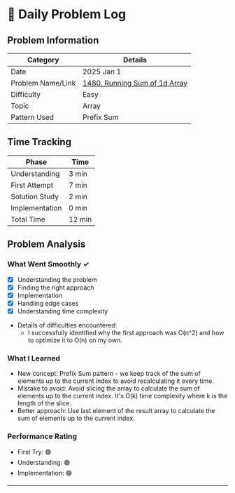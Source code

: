 # 📝 Daily Problem Log

## Problem Information
| Category          | Details                                                                                             |
|-------------------|-----------------------------------------------------------------------------------------------------|
| Date              | 2025 Jan 1                                                                                          |
| Problem Name/Link | [1480. Running Sum of 1d Array](https://leetcode.com/problems/running-sum-of-1d-array/description/) |
| Difficulty        | Easy                                                                                                |
| Topic             | Array                                                                                               |
| Pattern Used      | Prefix Sum                                                                                          |

## Time Tracking
| Phase          | Time   |
|----------------|--------|
| Understanding  | 3 min  |
| First Attempt  | 7 min  |
| Solution Study | 2 min  |
| Implementation | 0 min  |
| Total Time     | 12 min |

## Problem Analysis
### What Went Smoothly ✓
- [x] Understanding the problem
- [x] Finding the right approach
- [x] Implementation
- [x] Handling edge cases
- [x] Understanding time complexity
- Details of difficulties encountered:
  - I successfully identified why the first approach was O(n^2) and how to optimize it to O(n) on my own.

### What I Learned
- New concept: Prefix Sum pattern - we keep track of the sum of elements up to the current index to avoid recalculating it every time.
- Mistake to avoid: Avoid slicing the array to calculate the sum of elements up to the current index. It's O(k) time complexity where k is the length of the slice.
- Better approach: Use last element of the result array to calculate the sum of elements up to the current index.

### Performance Rating
- First Try: 🟢
- Understanding: 🟢
- Implementation: 🟢

---